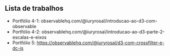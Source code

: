 ## Lista de trabalhos
- Portfólio 4-1: observablehq.com/@iuryrosal/introducao-ao-d3-com-observable
- Portfólio 4-2: observablehq.com/@iuryrosal/introducao-ao-d3-parte-2-escalas-e-eixos
- Portfólio 5: https://observablehq.com/@iuryrosal/d3-com-crossfilter-e-dc-js

